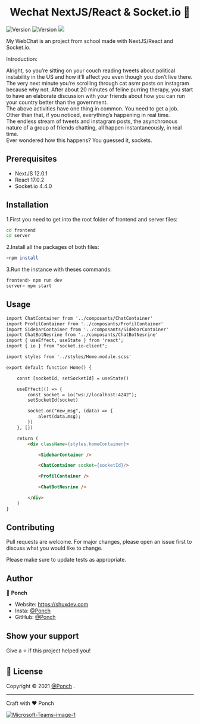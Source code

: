 <h1 align="center">Wechat NextJS/React & Socket.io 📑</h1>
<p>
  <img alt="Version" src="https://img.shields.io/badge/NextJS-12.0.1-green" />
    <img alt="Version" src="https://img.shields.io/badge/Socket.io-4.4.0-cyan" />
  <img src="https://img.shields.io/badge/React-20232A?style=for-the-badge&logo=react&logoColor=61DAFB" />
  </a>
</p>

My WebChat is an project from school made with NextJS/React and Socket.io.

Introduction:

Alright, so you’re sitting on your couch reading tweets about political instability in the US and how it’ll affect you even though you don’t live there.<br>
The very next minute you’re scrolling through cat asmr posts on instagram because why not. After about 20 minutes of feline purring therapy, you start to have an elaborate discussion with your friends about how you can run your country better than the government. <br>
The above activities have one thing in common. You need to get a job. Other than that, if you noticed, everything’s happening in real time.<br>
The endless stream of tweets and instagram posts, the asynchronous nature of a group of friends chatting, all happen instantaneously, in real time. <br>
Ever wondered how this happens? You guessed it, sockets.

## Prerequisites

- NextJS 12.0.1
- React 17.0.2
- Socket.io 4.4.0

## Installation

1.First you need to get into the root folder of frontend and server files:
```bash
cd frontend
cd server
```
2.Install all the packages of both files:
```bash
>npm install
```
3.Run the instance with theses commands:
```bash
frontend> npm run dev
server> npm start
```
## Usage

```html
import ChatContainer from '../composants/ChatContainer'
import ProfilContainer from '../composants/ProfilContainer'
import SidebarContainer from '../composants/SidebarContainer'
import ChatBotNesrine from '../composants/ChatBotNesrine'
import { useEffect, useState } from 'react';
import { io } from "socket.io-client";

import styles from '../styles/Home.module.scss'

export default function Home() {

    const [socketId, setSocketId] = useState()

    useEffect(() => {
        const socket = io("ws://localhost:4242");
        setSocketId(socket)

        socket.on("new_msg", (data) => {
            alert(data.msg);
        })
    }, [])

    return ( 
        <div className={styles.homeContainer}>

            <SidebarContainer />

            <ChatContainer socket={socketId}/>

            <ProfilContainer />

            <ChatBotNesrine />

        </div>
    )
}
```

## Contributing
Pull requests are welcome. For major changes, please open an issue first to discuss what you would like to change.

Please make sure to update tests as appropriate.

## Author

👤 **Ponch**

* Website: https://shuxdev.com
* Insta: [@Ponch](https://www.instagram.com/ponchhkt/)
* GitHub: [@Ponch](https://github.com/Ponch)

## Show your support

Give a ⭐️ if this project helped you!

## 📝 License

Copyright © 2021 [@Ponch](https://github.com/PonchHKT)
.<br />

*** 
Craft with ❤️ Ponch


<a href="https://ibb.co/cYh02pd"><img src="https://i.ibb.co/WVvZBd1/Microsoft-Teams-image-1.png" alt="Microsoft-Teams-image-1" border="0"></a>
